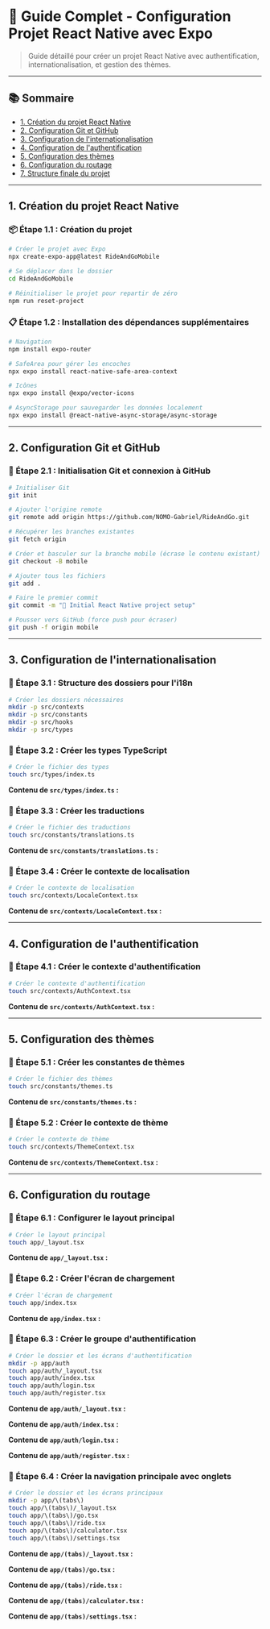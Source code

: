 # 🚀 Guide Complet - Configuration Projet React Native avec Expo

> Guide détaillé pour créer un projet React Native avec authentification, internationalisation, et gestion des thèmes.

---

## 📚 Sommaire

- [1. Création du projet React Native](#1-création-du-projet-react-native)
- [2. Configuration Git et GitHub](#2-configuration-git-et-github)
- [3. Configuration de l'internationalisation](#3-configuration-de-linternationalisation)
- [4. Configuration de l'authentification](#4-configuration-de-lauthentification)
- [5. Configuration des thèmes](#5-configuration-des-thèmes)
- [6. Configuration du routage](#6-configuration-du-routage)
- [7. Structure finale du projet](#7-structure-finale-du-projet)

---

## 1. Création du projet React Native

### 📦 Étape 1.1 : Création du projet

```bash
# Créer le projet avec Expo
npx create-expo-app@latest RideAndGoMobile

# Se déplacer dans le dossier
cd RideAndGoMobile

# Réinitialiser le projet pour repartir de zéro
npm run reset-project
```

### 📋 Étape 1.2 : Installation des dépendances supplémentaires

```bash
# Navigation
npm install expo-router

# SafeArea pour gérer les encoches
npx expo install react-native-safe-area-context

# Icônes
npx expo install @expo/vector-icons

# AsyncStorage pour sauvegarder les données localement
npx expo install @react-native-async-storage/async-storage
```

---

## 2. Configuration Git et GitHub

### 🔄 Étape 2.1 : Initialisation Git et connexion à GitHub

```bash
# Initialiser Git
git init

# Ajouter l'origine remote
git remote add origin https://github.com/NOMO-Gabriel/RideAndGo.git

# Récupérer les branches existantes
git fetch origin

# Créer et basculer sur la branche mobile (écrase le contenu existant)
git checkout -B mobile

# Ajouter tous les fichiers
git add .

# Faire le premier commit
git commit -m "🚀 Initial React Native project setup"

# Pousser vers GitHub (force push pour écraser)
git push -f origin mobile
```

---

## 3. Configuration de l'internationalisation

### 📝 Étape 3.1 : Structure des dossiers pour l'i18n

```bash
# Créer les dossiers nécessaires
mkdir -p src/contexts
mkdir -p src/constants
mkdir -p src/hooks
mkdir -p src/types
```

### 📄 Étape 3.2 : Créer les types TypeScript

```bash
# Créer le fichier des types
touch src/types/index.ts
```

**Contenu de `src/types/index.ts` :**

### 📄 Étape 3.3 : Créer les traductions

```bash
# Créer le fichier des traductions
touch src/constants/translations.ts
```

**Contenu de `src/constants/translations.ts` :**

### 📄 Étape 3.4 : Créer le contexte de localisation

```bash
# Créer le contexte de localisation
touch src/contexts/LocaleContext.tsx
```

**Contenu de `src/contexts/LocaleContext.tsx` :**

---

## 4. Configuration de l'authentification

### 📄 Étape 4.1 : Créer le contexte d'authentification

```bash
# Créer le contexte d'authentification
touch src/contexts/AuthContext.tsx
```

**Contenu de `src/contexts/AuthContext.tsx` :**

---

## 5. Configuration des thèmes

### 📄 Étape 5.1 : Créer les constantes de thèmes

```bash
# Créer le fichier des thèmes
touch src/constants/themes.ts
```

**Contenu de `src/constants/themes.ts` :**

### 📄 Étape 5.2 : Créer le contexte de thème

```bash
# Créer le contexte de thème
touch src/contexts/ThemeContext.tsx
```

**Contenu de `src/contexts/ThemeContext.tsx` :**

---

## 6. Configuration du routage

### 📄 Étape 6.1 : Configurer le layout principal

```bash
# Créer le layout principal
touch app/_layout.tsx
```

**Contenu de `app/_layout.tsx` :**

### 📄 Étape 6.2 : Créer l'écran de chargement

```bash
# Créer l'écran de chargement
touch app/index.tsx
```

**Contenu de `app/index.tsx` :**

### 📄 Étape 6.3 : Créer le groupe d'authentification

```bash
# Créer le dossier et les écrans d'authentification
mkdir -p app/auth
touch app/auth/_layout.tsx
touch app/auth/index.tsx
touch app/auth/login.tsx
touch app/auth/register.tsx
```

**Contenu de `app/auth/_layout.tsx` :**

**Contenu de `app/auth/index.tsx` :**

**Contenu de `app/auth/login.tsx` :**

**Contenu de `app/auth/register.tsx` :**

### 📄 Étape 6.4 : Créer la navigation principale avec onglets

```bash
# Créer le dossier et les écrans principaux
mkdir -p app/\(tabs\)
touch app/\(tabs\)/_layout.tsx
touch app/\(tabs\)/go.tsx
touch app/\(tabs\)/ride.tsx
touch app/\(tabs\)/calculator.tsx
touch app/\(tabs\)/settings.tsx
```

**Contenu de `app/(tabs)/_layout.tsx` :**

**Contenu de `app/(tabs)/go.tsx` :**

**Contenu de `app/(tabs)/ride.tsx` :**

**Contenu de `app/(tabs)/calculator.tsx` :**

**Contenu de `app/(tabs)/settings.tsx` :**